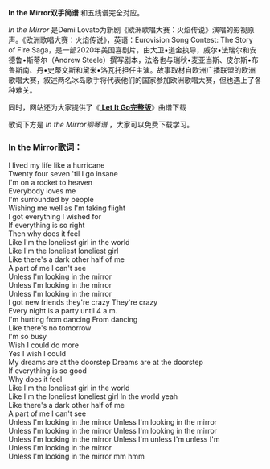 

**In the Mirror双手简谱** 和五线谱完全对应。

_In the Mirror_ 是Demi
Lovato为新剧《欧洲歌唱大赛：火焰传说》演唱的影视原声。《欧洲歌唱大赛：火焰传说》，英语：Eurovision Song Contest: The
Story of Fire Saga，是一部2020年美国喜剧片，由大卫•道金执导，威尔•法瑞尔和安德鲁•斯蒂尔（Andrew
Steele）撰写剧本，法洛也与瑞秋•麦亚当斯、皮尔斯•布鲁斯南、丹•史蒂文斯和黛米•洛瓦托担任主演。故事取材自欧洲广播联盟的欧洲歌唱大赛，叙述两名冰岛歌手将代表他们的国家参加欧洲歌唱大赛，但也遇上了各种难关。

同时，网站还为大家提供了《[ **Let It Go完整版**](Music-3210-Let-It-Go完整版-动画冰雪奇缘主题曲.html "Let
It Go完整版")》曲谱下载

歌词下方是 _In the Mirror钢琴谱_ ，大家可以免费下载学习。

### In the Mirror歌词：

I lived my life like a hurricane  
Twenty four seven 'til I go insane  
I'm on a rocket to heaven  
Everybody loves me  
I'm surrounded by people  
Wishing me well as I'm taking flight  
I got everything I wished for  
If everything is so right  
Then why does it feel  
Like I'm the loneliest girl in the world  
Like I'm the loneliest loneliest girl  
Like there's a dark other half of me  
A part of me I can't see  
Unless I'm looking in the mirror  
Unless I'm looking in the mirror  
Unless I'm looking in the mirror  
I got new friends they're crazy They're crazy  
Every night is a party until 4 a.m.  
I'm hurting from dancing From dancing  
Like there's no tomorrow  
I'm so busy  
Wish I could do more  
Yes I wish I could  
My dreams are at the doorstep Dreams are at the doorstep  
If everything is so good  
Why does it feel  
Like I'm the loneliest girl in the world  
Like I'm the loneliest loneliest girl In the world yeah  
Like there's a dark other half of me  
A part of me I can't see  
Unless I'm looking in the mirror Unless I'm looking in the mirror  
Unless I'm looking in the mirror Unless I'm looking in the mirror  
Unless I'm looking in the mirror Unless I'm unless I'm unless I'm  
Unless I'm looking in the mirror  
Unless I'm looking in the mirror mm hmm

